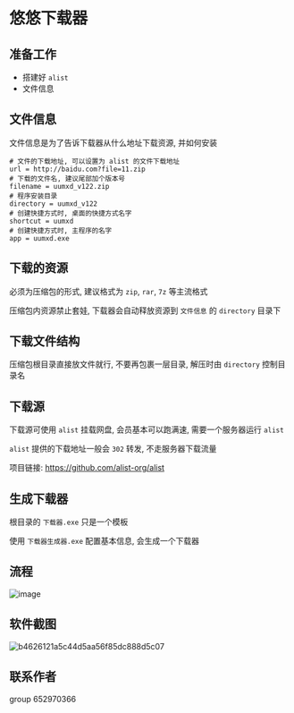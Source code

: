 # 悠悠下载器
## 准备工作
- 搭建好 `alist`
- 文件信息

## 文件信息
文件信息是为了告诉下载器从什么地址下载资源, 并如何安装

```properties
# 文件的下载地址, 可以设置为 alist 的文件下载地址
url = http://baidu.com?file=11.zip
# 下载的文件名, 建议尾部加个版本号
filename = uumxd_v122.zip
# 程序安装目录
directory = uumxd_v122
# 创建快捷方式时, 桌面的快捷方式名字
shortcut = uumxd
# 创建快捷方式时, 主程序的名字
app = uumxd.exe
```

## 下载的资源

必须为压缩包的形式, 建议格式为 `zip`, `rar`, `7z` 等主流格式

压缩包内资源禁止套娃, 下载器会自动释放资源到 `文件信息` 的 `directory` 目录下

## 下载文件结构
压缩包根目录直接放文件就行, 不要再包裹一层目录, 解压时由 `directory` 控制目录名

## 下载源
下载源可使用 `alist` 挂载网盘, 会员基本可以跑满速, 需要一个服务器运行 `alist`

`alist` 提供的下载地址一般会 `302` 转发, 不走服务器下载流量

项目链接: https://github.com/alist-org/alist

## 生成下载器
根目录的 `下载器.exe` 只是一个模板

使用 `下载器生成器.exe` 配置基本信息, 会生成一个下载器

## 流程
![image](https://github.com/user-attachments/assets/b749ba34-b24a-4db8-8d67-5267e9d0d7ad)

## 软件截图
![b4626121a5c44d5aa56f85dc888d5c07](https://github.com/user-attachments/assets/d7b16f59-5b98-4823-a5a5-7b317692ebbe)

## 联系作者 
group 652970366



